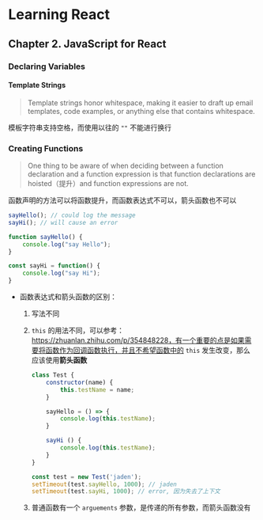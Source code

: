# Learning React

## Chapter 2. JavaScript for React

### Declaring Variables

#### Template Strings

> Template strings honor whitespace, making it easier to draft up email templates, code examples, or anything else that contains whitespace.

模板字符串支持空格，而使用以往的 `""` 不能进行换行

### Creating Functions

> One thing to be aware of when deciding between a function declaration and a function expression is that function declarations are hoisted（提升）and function expressions are not.

函数声明的方法可以将函数提升，而函数表达式不可以，箭头函数也不可以

```javascript
sayHello(); // could log the message
sayHi(); // will cause an error

function sayHello() {
    console.log("say Hello");
}

const sayHi = function() {
    console.log("say Hi");
}
```

- 函数表达式和箭头函数的区别：

  1. 写法不同

  2. `this` 的用法不同，可以参考：https://zhuanlan.zhihu.com/p/354848228，有一个重要的点是如果需要将函数作为回调函数执行，并且不希望函数中的 `this` 发生改变，那么应该使用**箭头函数**

     ```javascript
     class Test {
         constructor(name) {
             this.testName = name;
         }
     
         sayHello = () => {
             console.log(this.testName);
         }
     
         sayHi () {
             console.log(this.testName);
         }
     }
     
     const test = new Test('jaden');
     setTimeout(test.sayHello, 1000); // jaden
     setTimeout(test.sayHi, 1000); // error, 因为失去了上下文
     ```

  3. 普通函数有一个 `arguements` 参数，是传递的所有参数，而箭头函数没有
